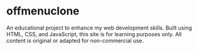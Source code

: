 # offmenuclone
An educational project to enhance my web development skills. Built using HTML, CSS, and JavaScript, this site is for learning purposes only. All content is original or adapted for non-commercial use.
